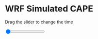 <h1>WRF Simulated CAPE</h1>
<p>Drag the slider to change the time</p>

<div class="slidecontainer">
<input oninput='setImage(this)' class="slider" type="range" min="0" max="9" value="0" step="1" />
<img id='img'/>
</div>

<script>
var img = document.getElementById('img');
var img_array = ['/assets/images/wrf/cp_wrfout_d01_2020-04-28_12:00:00.png',
'/assets/images/wrf/cp_wrfout_d01_2020-04-28_13:00:00.png',
'/assets/images/wrf/cp_wrfout_d01_2020-04-28_14:00:00.png',
'/assets/images/wrf/cp_wrfout_d01_2020-04-28_15:00:00.png',
'/assets/images/wrf/cp_wrfout_d01_2020-04-28_16:00:00.png',
'/assets/images/wrf/cp_wrfout_d01_2020-04-28_17:00:00.png',
'/assets/images/wrf/cp_wrfout_d01_2020-04-28_18:00:00.png',
'/assets/images/wrf/cp_wrfout_d01_2020-04-28_19:00:00.png',
'/assets/images/wrf/cp_wrfout_d01_2020-04-28_20:00:00.png',];
function setImage(obj)
{
        var value = obj.value;
        img.src = img_array[value];

}
</script>
